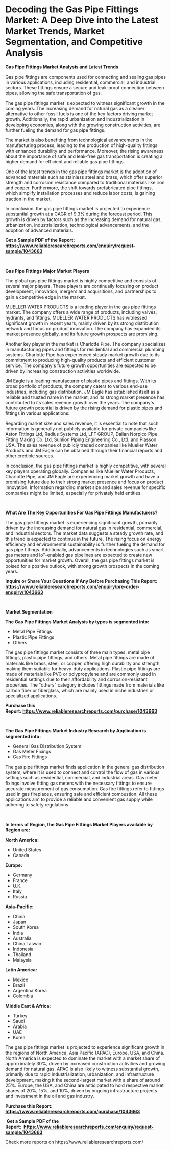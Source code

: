 <p><h1>Decoding the Gas Pipe Fittings Market: A Deep Dive into the Latest Market Trends, Market Segmentation, and Competitive Analysis</h1></p><p><strong>Gas Pipe Fittings Market Analysis and Latest Trends</strong></p>
<p><p>Gas pipe fittings are components used for connecting and sealing gas pipes in various applications, including residential, commercial, and industrial sectors. These fittings ensure a secure and leak-proof connection between pipes, allowing the safe transportation of gas.</p><p>The gas pipe fittings market is expected to witness significant growth in the coming years. The increasing demand for natural gas as a cleaner alternative to other fossil fuels is one of the key factors driving market growth. Additionally, the rapid urbanization and industrialization in developing economies, along with the growing construction activities, are further fueling the demand for gas pipe fittings.</p><p>The market is also benefiting from technological advancements in the manufacturing process, leading to the production of high-quality fittings with enhanced durability and performance. Moreover, the rising awareness about the importance of safe and leak-free gas transportation is creating a higher demand for efficient and reliable gas pipe fittings.</p><p>One of the latest trends in the gas pipe fittings market is the adoption of advanced materials such as stainless steel and brass, which offer superior strength and corrosion resistance compared to traditional materials like iron and copper. Furthermore, the shift towards prefabricated pipe fittings, which simplify installation processes and reduce labor costs, is gaining traction in the market.</p><p>In conclusion, the gas pipe fittings market is projected to experience substantial growth at a CAGR of 9.3% during the forecast period. This growth is driven by factors such as the increasing demand for natural gas, urbanization, industrialization, technological advancements, and the adoption of advanced materials.</p></p>
<p><strong>Get a Sample PDF of the Report:&nbsp; <a href="https://www.reliableresearchreports.com/enquiry/request-sample/1043663">https://www.reliableresearchreports.com/enquiry/request-sample/1043663</a></strong></p>
<p>&nbsp;</p>
<p><strong>Gas Pipe Fittings Major Market Players</strong></p>
<p><p>The global gas pipe fittings market is highly competitive and consists of several major players. These players are continually focusing on product development, innovation, mergers and acquisitions, and partnerships to gain a competitive edge in the market. </p><p>MUELLER WATER PRODUCTS is a leading player in the gas pipe fittings market. The company offers a wide range of products, including valves, hydrants, and fittings. MUELLER WATER PRODUCTS has witnessed significant growth in recent years, mainly driven by its strong distribution network and focus on product innovation. The company has expanded its market presence globally, and its future growth prospects are promising.</p><p>Another key player in the market is Charlotte Pipe. The company specializes in manufacturing pipes and fittings for residential and commercial plumbing systems. Charlotte Pipe has experienced steady market growth due to its commitment to producing high-quality products and efficient customer service. The company's future growth opportunities are expected to be driven by increasing construction activities worldwide.</p><p>JM Eagle is a leading manufacturer of plastic pipes and fittings. With its broad portfolio of products, the company caters to various end-use industries, including gas distribution. JM Eagle has established itself as a reliable and trusted name in the market, and its strong market presence has contributed to its sales revenue growth over the years. The company's future growth potential is driven by the rising demand for plastic pipes and fittings in various applications.</p><p>Regarding market size and sales revenue, it is essential to note that such information is generally not publicly available for private companies like Aston Fittings Ltd, Radius Systems Ltd, LFF GROUP, Dalian Norpico Pipe Fitting Making Co. Ltd, Sunlion Piping Engineering Co., Ltd, and Plasson USA. The sales revenue of publicly traded companies like Mueller Water Products and JM Eagle can be obtained through their financial reports and other credible sources.</p><p>In conclusion, the gas pipe fittings market is highly competitive, with several key players operating globally. Companies like Mueller Water Products, Charlotte Pipe, and JM Eagle are experiencing market growth and have a promising future due to their strong market presence and focus on product innovation. Information regarding market size and sales revenue for specific companies might be limited, especially for privately held entities.</p></p>
<p>&nbsp;</p>
<p><strong>What Are The Key Opportunities For Gas Pipe Fittings Manufacturers?</strong></p>
<p><p>The gas pipe fittings market is experiencing significant growth, primarily driven by the increasing demand for natural gas in residential, commercial, and industrial sectors. The market data suggests a steady growth rate, and this trend is expected to continue in the future. The rising focus on energy efficiency and environmental sustainability is further fueling the demand for gas pipe fittings. Additionally, advancements in technologies such as smart gas meters and IoT-enabled gas pipelines are expected to create new opportunities for market growth. Overall, the gas pipe fittings market is poised for a positive outlook, with strong growth prospects in the coming years.</p></p>
<p><strong>Inquire or Share Your Questions If Any Before Purchasing This Report: <a href="https://www.reliableresearchreports.com/enquiry/pre-order-enquiry/1043663">https://www.reliableresearchreports.com/enquiry/pre-order-enquiry/1043663</a></strong></p>
<p>&nbsp;</p>
<p><strong>Market Segmentation</strong></p>
<p><strong>The Gas Pipe Fittings Market Analysis by types is segmented into:</strong></p>
<p><ul><li>Metal Pipe Fittings</li><li>Plastic Pipe Fittings</li><li>Others</li></ul></p>
<p><p>The gas pipe fittings market consists of three main types: metal pipe fittings, plastic pipe fittings, and others. Metal pipe fittings are made of materials like brass, steel, or copper, offering high durability and strength, making them suitable for heavy-duty applications. Plastic pipe fittings are made of materials like PVC or polypropylene and are commonly used in residential settings due to their affordability and corrosion-resistant properties. The "others" category includes fittings made from materials like carbon fiber or fiberglass, which are mainly used in niche industries or specialized applications.</p></p>
<p><strong>Purchase this Report:&nbsp;<a href="https://www.reliableresearchreports.com/purchase/1043663">https://www.reliableresearchreports.com/purchase/1043663</a></strong></p>
<p>&nbsp;</p>
<p><strong>The Gas Pipe Fittings Market Industry Research by Application is segmented into:</strong></p>
<p><ul><li>General Gas Distribution System</li><li>Gas Meter Fixings</li><li>Gas Fire Fittings</li></ul></p>
<p><p>The gas pipe fittings market finds application in the general gas distribution system, where it is used to connect and control the flow of gas in various settings such as residential, commercial, and industrial areas. Gas meter fixings involve fitting gas meters with the necessary fittings to ensure accurate measurement of gas consumption. Gas fire fittings refer to fittings used in gas fireplaces, ensuring safe and efficient combustion. All these applications aim to provide a reliable and convenient gas supply while adhering to safety regulations.</p></p>
<p>&nbsp;</p>
<p><strong>In terms of Region, the Gas Pipe Fittings Market Players available by Region are:</strong></p>
<p>
    <p> <strong> North America: </strong>
        <ul>
            <li>United States</li>
            <li>Canada</li>
        </ul>
        </p> 
    <p> <strong> Europe: </strong>
        <ul>
            <li>Germany</li>
            <li>France</li>
            <li>U.K.</li>
            <li>Italy</li>
            <li>Russia</li>
        </ul>
        </p> 
    <p> <strong> Asia-Pacific: </strong>
        <ul>
            <li>China</li>
            <li>Japan</li>
            <li>South Korea</li>
            <li>India</li>
            <li>Australia</li>
            <li>China Taiwan</li>
            <li>Indonesia</li>
            <li>Thailand</li>
            <li>Malaysia</li>
        </ul>
        </p> 
    <p> <strong> Latin America: </strong>
        <ul>
            <li>Mexico</li>
            <li>Brazil</li>
            <li>Argentina Korea</li>
            <li>Colombia</li>
        </ul>
        </p> 
    <p> <strong> Middle East & Africa: </strong>
        <ul>
            <li>Turkey</li>
            <li>Saudi</li>
            <li>Arabia</li>
            <li>UAE</li>
            <li>Korea</li>
        </ul>
    </p>
    </p>
<p><p>The gas pipe fittings market is projected to experience significant growth in the regions of North America, Asia Pacific (APAC), Europe, USA, and China. North America is expected to dominate the market with a market share of approximately 30%, driven by increased construction activities and growing demand for natural gas. APAC is also likely to witness substantial growth, primarily due to rapid industrialization, urbanization, and infrastructure development, making it the second-largest market with a share of around 25%. Europe, the USA, and China are anticipated to hold respective market shares of 20%, 15%, and 10%, driven by ongoing infrastructure projects and investment in the oil and gas industry.</p></p>
<p><strong>Purchase this Report: <a href="https://www.reliableresearchreports.com/purchase/1043663">https://www.reliableresearchreports.com/purchase/1043663</a></strong></p>
<p>&nbsp;<strong>Get a Sample PDF of the Report:&nbsp;&nbsp;<a href="https://www.reliableresearchreports.com/enquiry/request-sample/1043663">https://www.reliableresearchreports.com/enquiry/request-sample/1043663</a></strong></p>
<p><strong></strong></p>
<p>Check more reports on https://www.reliableresearchreports.com/</p>